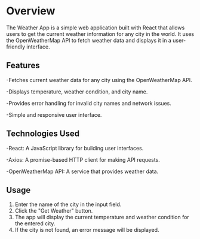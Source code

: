 # Overview

The Weather App is a simple web application built with React that allows users to get the current weather information for any city in the world. It uses the OpenWeatherMap API to fetch weather data and displays it in a user-friendly interface.

## Features

-Fetches current weather data for any city using the OpenWeatherMap API.

-Displays temperature, weather condition, and city name.

-Provides error handling for invalid city names and network issues.

-Simple and responsive user interface.

## Technologies Used

-React: A JavaScript library for building user interfaces.

-Axios: A promise-based HTTP client for making API requests.

-OpenWeatherMap API: A service that provides weather data.

## Usage

1. Enter the name of the city in the input field.
2. Click the "Get Weather" button.
3. The app will display the current temperature and weather condition for the entered city.
4. If the city is not found, an error message will be displayed.


